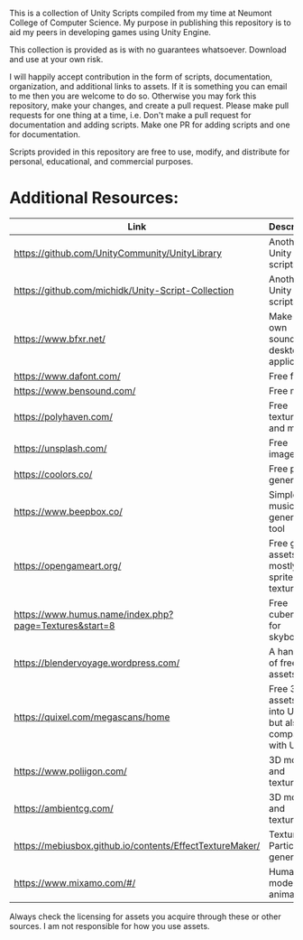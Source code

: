 This is a collection of Unity Scripts compiled from my time at Neumont College of Computer Science. My purpose in publishing this repository is to aid my peers in developing games using Unity Engine.

This collection is provided as is with no guarantees whatsoever. Download and use at your own risk.

I will happily accept contribution in the form of scripts, documentation, organization, and additional links to assets. If it is something you can email to me then you are welcome to do so. Otherwise you may fork this repository, make your changes, and create a pull request. Please make pull requests for one thing at a time, i.e. Don't make a pull request for documentation and adding scripts. Make one PR for adding scripts and one for documentation.

Scripts provided in this repository are free to use, modify, and distribute for personal, educational, and commercial purposes.

# Additional Resources:

| Link | Description |
| --- | --- |
| https://github.com/UnityCommunity/UnityLibrary | Another Unity scripts repo |
| https://github.com/michidk/Unity-Script-Collection | Another Unity scripts repo |
| https://www.bfxr.net/ | Make your own sounds desktop application |
| https://www.dafont.com/ | Free fonts |
| https://www.bensound.com/ | Free music |
| https://polyhaven.com/ | Free textures and models |
| https://unsplash.com/ | Free images |
| https://coolors.co/ | Free palette generator |
| https://www.beepbox.co/ | Simple free music generation tool |
| https://opengameart.org/ | Free game assets, mostly 2D sprites and textures |
| https://www.humus.name/index.php?page=Textures&start=8 | Free cubemaps for skyboxes |
| https://blendervoyage.wordpress.com/ | A handful of free 3D assets |
| https://quixel.com/megascans/home | Free 3D assets, built into Unreal but also compatible with Unity |
| https://www.poliigon.com/ | 3D models and textures |
| https://ambientcg.com/ | 3D models and textures |
| https://mebiusbox.github.io/contents/EffectTextureMaker/ | Texture / Particle generator |
| https://www.mixamo.com/#/ | Humanoid models and animations |


Always check the licensing for assets you acquire through these or other sources. I am not responsible for how you use assets.
